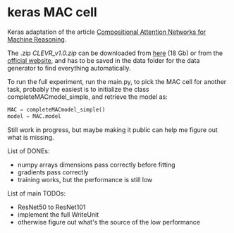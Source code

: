 # keras MAC cell

Keras adaptation of the article [Compositional Attention Networks for Machine Reasoning](https://arxiv.org/pdf/1803.03067.pdf). 

The .zip *CLEVR_v1.0.zip* can be downloaded from [here](https://s3-us-west-1.amazonaws.com/clevr/CLEVR_v1.0.zip) (18 Gb) or from the [official website](https://cs.stanford.edu/people/jcjohns/clevr/), and has to be saved in the data folder for the data generator to find everything automatically.

To run the full experiment, run the main.py, to pick the MAC cell for another task, probably the easiest is to initialize the class completeMACmodel_simple, and retrieve the model as:

``` python
MAC = completeMACmodel_simple()
model = MAC.model
```

Still work in progress, but maybe making it public can help me figure out what is missing.

List of DONEs:
- numpy arrays dimensions pass correctly before fitting
- gradients pass correctly
- training works, but the performance is still low

List of main TODOs:
- ResNet50 to ResNet101
- implement the full WriteUnit
- otherwise figure out what's the source of the low performance
